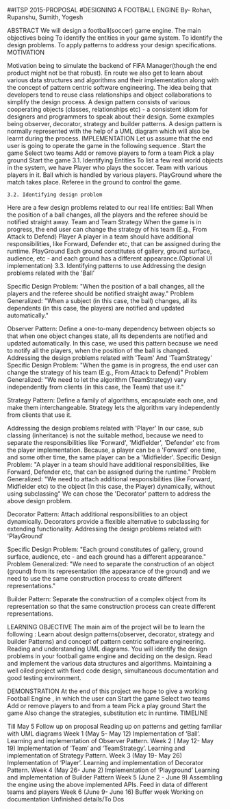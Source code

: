 ##ITSP 2015-PROPOSAL
#DESIGNING A FOOTBALL ENGINE
By- Rohan, Rupanshu, Sumith, Yogesh

ABSTRACT
We will design a football(soccer) game engine. The main objectives being
To identify the entities in your game system.
To identify the design problems.
To apply patterns to address your design specifications.
MOTIVATION

Motivation being to simulate the backend of FIFA Manager(though the end product might not be that robust). En route we also get to learn about various data structures and algorithms and their implementation along with the concept of pattern centric software engineering. 
The idea being that developers tend to reuse class relationships and object collaborations to simplify the design process. A design pattern consists of various cooperating objects (classes, relationships etc) - a consistent idiom for designers and programmers to speak about their design. Some examples being observer, decorator, strategy and builder patterns. A design pattern is normally represented with the help of a UML diagram which will also be learnt during the process.
IMPLEMENTATION
Let us assume that the end user is going to operate the game in the following sequence .
Start the game
Select two teams
Add or remove players to form a team
Pick a play ground
Start the game
3.1. Identifying Entities
To list a few real world objects in the system, we have
Player who plays the soccer.
Team with various players in it.
Ball which is handled by various players.
PlayGround where the match takes place.
Referee in the ground to control the game.

	3.2. Identifying design problem

Here are a few design problems related to our real life entities:
Ball
When the position of a ball changes, all the players and the referee should be notified straight away.
Team and Team Strategy
When the game is in progress, the end user can change the strategy of his team (E.g., From Attack to Defend)
Player
A player in a team should have additional responsibilities, like Forward, Defender etc, that can be assigned during the runtime.
PlayGround
Each ground constitutes of gallery, ground surface, audience, etc - and each ground has a different appearance.(Optional UI implementation)
	3.3. Identifying patterns to use
 Addressing the design problems related with the 'Ball'

Specific Design Problem: "When the position of a ball changes, all the players and the referee should be notified straight away."
Problem Generalized: "When a subject (in this case, the ball) changes, all its dependents (in this case, the players) are notified and updated automatically."

Observer Pattern: Define a one-to-many dependency between objects so that when one object changes state, all its dependents are notified and updated automatically.
In this case, we used this pattern because we need to notify all the players, when the position of the ball is changed.
Addressing the design problems related with 'Team' And 'TeamStrategy'
Specific Design Problem: "When the game is in progress, the end user can change the strategy of his team (E.g., From Attack to Defend)"
Problem Generalized: "We need to let the algorithm (TeamStrategy) vary independently from clients (in this case, the Team) that use it."

Strategy Pattern: Define a family of algorithms, encapsulate each one, and make them interchangeable.  Strategy lets the algorithm vary independently from clients that use it.


Addressing the design problems related with 'Player'
In our case, sub classing (inheritance) is not the suitable method, because we need to separate the responsibilities like 'Forward', 'Midfielder', 'Defender' etc from the player implementation. Because, a player can be a 'Forward' one time, and some other time, the same player can be a 'Midfielder'.
Specific Design Problem: "A player in a team should have additional responsibilities, like Forward, Defender etc, that can be assigned during the runtime."
Problem Generalized: "We need to attach additional responsibilities (like Forward, Midfielder etc) to the object (In this case, the Player) dynamically, without using subclassing"
We can chose the 'Decorator' pattern to address the above design problem.

Decorator Pattern: Attach additional responsibilities to an object dynamically. Decorators provide a flexible alternative to subclassing for extending functionality.
Addressing the design problems related with 'PlayGround'

Specific Design Problem: "Each ground constitutes of gallery, ground surface, audience, etc - and each ground has a different appearance."
Problem Generalized: "We need to separate the construction of an object (ground) from its representation (the appearance of the ground) and we need to use the same construction process to create different representations."

Builder Pattern: Separate the construction of a complex object from its representation so that the same construction process can create different representations.

LEARNING OBJECTIVE
The main aim of the project will be to learn the following :
Learn about design patterns(observer, decorator, strategy and builder Patterns) and concept of pattern centric software engineering.
Reading and understanding UML diagrams.
You will identify the design problems in your football game engine and deciding on the design.
Read and implement the various data structures and algorithms.
Maintaining a well oiled project with fixed code design, simultaneous documentation and good testing environment.


DEMONSTRATION
At the end of this project we hope to give a working Football Engine , in which the user can 
Start the game
Select two teams
Add or remove players to and from a team
Pick a play ground
Start the game
Also change the strategies, substitution etc in runtime.
TIMELINE

Till May 5
Follow up on proposal
Reading up on patterns and getting familiar with UML diagrams 
Week 1 (May 5- May 12)
Implementation of ‘Ball’.
Learning and implementation of Observer Pattern.
Week 2 ( May 12- May 19)
Implementation of ‘Team’ and ‘TeamStrategy’.
Learning and implementation of Strategy Pattern.
Week 3 (May 19- May 26)
Implementation of ‘Player’.
Learning and implementation of Decorator Pattern.
Week 4 (May 26- June 2)
Implementation of ‘Playground’
Learning and implementation of Builder Pattern
Week 5 (June 2 - June 9)
Assembling the engine using the above implemented APIs.
Feed in data of different teams and players
Week 6 (June 9- June 16)
Buffer week
Working on documentation
Unfinished details/To Dos


